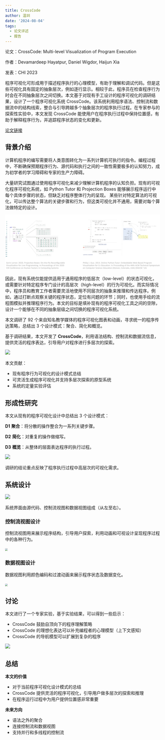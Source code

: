 ```yaml
---
title: CrossCode
author: 温圳
date: '2024-08-04'
tags:
  - 论文评述
  - 报告
---
```


论文：CrossCode: Multi-level Visualization of Program Execution

作者：Devamardeep Hayatpur, Daniel Wigdor, Haijun Xia

发表：CHI 2023

程序可视化可形成用于描述程序执行的心理模型，有助于理解和调试代码。但是这些可视化具有固定的抽象层次，例如逐行显示。相较于此，程序员在检查程序行为时会在不同抽象层次之间切换。本文基于对现有手工设计的程序可视化的调研结果，设计了一个程序可视化系统 CrossCode。该系统利用程序语法、控制流和数据流中的结构线索，整合与引导跨越多个抽象层次的程序执行过程。在专家参与的探索性实验中，本文发现 CrossCode 能使用户在程序执行过程中保持位置感，有助于解释程序行为，并追踪程序状态的变化和更新。

[论文链接](https://doi.org/10.1145/3544548.3581390)

## 背景介绍

计算机程序的编写需要将人类意图转化为一系列计算机可执行的指令。编程过程中，不断确保预期程序行为、源代码和执行之间的一致性需要极多的认知努力，成为初学者的学习障碍和专家的生产力障碍。

大量研究试图通过使用程序可视化来减少理解计算机程序的认知负担。现有的可视化程序可视化系统，如 Python Tutor 和 Projection Boxes 能够展示程序运行中每个具体步骤的状态，但缺乏对程序整体行为的呈现。
某些针对特定算法的可视化，可以传达整个算法的关键步骤和行为，但这类可视化并不通用，需要对每个算法做特定的设计。

![](./fig-1.png)

因此，现有系统仅能提供适用于通用程序的低层次（low-level）的状态可视化，或需要针对特定程序专门设计的高层次（high-level）的行为可视化。而实际情况中，程序员和教育工作者需要灵活地使用不同层次的抽象来推理和传达程序。例如，通过打断点观察关键的程序状态，定位有问题的环节；同时，也使用手绘的流程图模拟并推理程序行为。本文的目标是填补现有的程序可视化工具之间的空隙，设计一个能够在不同的抽象层级之间切换的程序可视化系统。

本文调研了 92 个来自知名教学媒体的程序可视化图表和动画，寻求统一的程序传达策略，总结出 3 个设计模式：聚合、简化和概览。

基于调研结果，本文开发了 **CrossCode**，利用语法结构、控制流和数据流信息，提供灵活的程序表达，引导用户对程序进行多层次的探索。

![](./fig-2.png)

本文贡献：
- 现有程序行为可视化的设计模式总结
- 可灵活生成程序可视化并支持多层次探索的原型系统
- 系统的定量实验评估

## 形成性研究
本文从现有的程序可视化设计中总结出 3 个设计模式：

**D1** **聚合**：将分散的操作整合为一系列关键步骤。

**D2** **简化**：对重复的操作做缩写。

**D3** **概览**：从整体的层面表达程序的执行过程。

![](./fig-3.png)

调研的结论重点反映了程序执行过程中高层次的可视化需求。

## 系统设计

![](./fig-4.png)

系统界面由源代码、控制流视图和数据视图组成（从左至右）。

### 控制流视图设计
控制流视图用来展示程序结构，引导用户探索，利用动画和可视设计呈现程序过程中的各种行为。

<img src="./fig-5.png" style="zoom:50%;" />

### 数据视图设计
数据视图利用颜色编码和过渡动画来展示程序状态及数据变化。

<img src="./fig-6.png" style="zoom:50%;" />

## 讨论
本文进行了一个专家实验，基于实验结果，可以得到一些启示：
- CrossCode 鼓励自顶向下的程序理解策略
- CrossCode 的理想化表达可以补充编程者的心理模型（上下文感知）
- CrossCode 的导航模型可以扩展到复杂的程序
  
![](./fig-7.png)

## 总结
**本文的价值**
- 对于当前程序可视化设计模式的总结
- CrossCode 提供灵活的程序可视化，引导用户做多层次的探索和推理
- 在程序运行过程中为用户提供位置感非常重要

**未来方向**
- 语法之外的聚合
- 连接控制流和数据视图
- 支持并行和多线程的控制流
